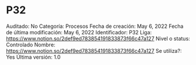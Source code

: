 # P32

Auditado: No
Categoría: Procesos
Fecha de creación: May 6, 2022
Fecha de última modificación: May 6, 2022
Identificador: P32
Liga: https://www.notion.so/2def9ed783854191833873f66c47a127 
Nivel o status: Controlado
Nombre: https://www.notion.so/2def9ed783854191833873f66c47a127 
Se utiliza?: Yes
Última versión: 1.0